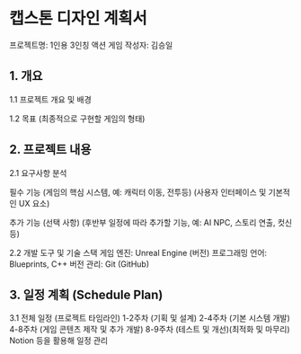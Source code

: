 <h1>캡스톤 디자인 계획서</h1>
  
프로젝트명: 1인용 3인칭 액션 게임
작성자: 김승일

<h2>1. 개요 </h2>
1.1 프로젝트 개요 및 배경

1.2 목표
(최종적으로 구현할 게임의 형태)

<h2>2. 프로젝트 내용 </h2>
   
2.1 요구사항 분석

필수 기능
(게임의 핵심 시스템, 예: 캐릭터 이동, 전투등)
(사용자 인터페이스 및 기본적인 UX 요소)

추가 기능 (선택 사항)
(후반부 일정에 따라 추가할 기능, 예: AI NPC, 스토리 연출, 컷신 등)

2.2 개발 도구 및 기술 스택
게임 엔진: Unreal Engine (버전)
프로그래밍 언어: Blueprints, C++
버전 관리: Git (GitHub)

<h2>3. 일정 계획 (Schedule Plan)</h2>

3.1 전체 일정 (프로젝트 타임라인)
1-2주차 (기획 및 설계)
2-4주차 (기본 시스템 개발)
4-8주차 (게임 콘텐츠 제작 및 추가 개발)
8-9주차 (테스트 및 개선)(최적화 및 마무리)
Notion 등을 활용해 일정 관리 

